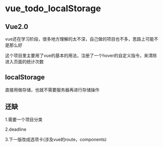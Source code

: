 # vue_todo_localStorage

## Vue2.0

vue还在学习阶段，很多地方理解的太不深，自己做的项目也不多，思路上可能不是那么好

这个项目里主要用了vue的基本的用法，注册了一个hover的自定义指令，来清除进入页面的统计次数

## localStorage
直接用做存储，也就不需要服务器再进行存储操作

## 还缺
1.需要一个项目分类

2.deadline

3.下一版改成选项卡(涉及vue的route，components)
